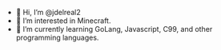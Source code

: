 - 👋 Hi, I’m @jdelreal2
- 👀 I’m interested in Minecraft.
- 🌱 I’m currently learning GoLang, Javascript, C99, and other programming languages.

<!---
jdelreal2/jdelreal2 is a ✨ special ✨ repository because its `README.md` (this file) appears on your GitHub profile.
You can click the Preview link to take a look at your changes.
--->
